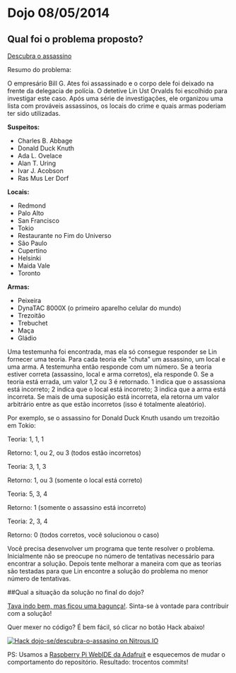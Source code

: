 Dojo 08/05/2014
=====

## Qual foi o problema proposto?

[Descubra o assassino](http://dojopuzzles.com/problemas/exibe/descubra-o-assassino/ "DojoPuzzles")

Resumo do problema: 

O empresário Bill G. Ates foi assassinado e o corpo dele foi deixado na frente da delegacia de polícia. O detetive Lin Ust Orvalds foi escolhido para investigar este caso. Após uma série de investigações, ele organizou uma lista com prováveis assassinos, os locais do crime e quais armas poderiam ter sido utilizadas.

**Suspeitos:**

 - Charles B. Abbage
 - Donald Duck Knuth
 - Ada L. Ovelace
 - Alan T. Uring
 - Ivar J. Acobson
 - Ras Mus Ler Dorf

**Locais:**

 - Redmond
 - Palo Alto
 - San Francisco
 - Tokio
 - Restaurante no Fim do Universo
 - São Paulo
 - Cupertino
 - Helsinki
 - Maida Vale
 - Toronto

**Armas:**

 - Peixeira
 - DynaTAC 8000X (o primeiro aparelho celular do mundo)
 - Trezoitão
 - Trebuchet
 - Maça
 - Gládio

Uma testemunha foi encontrada, mas ela só consegue responder se Lin fornecer uma teoria. Para cada teoria ele "chuta" um assassino, um local e uma arma. A testemunha então responde com um número. Se a teoria estiver correta (assassino, local e arma corretos), ela responde 0. Se a teoria está errada, um valor 1,2 ou 3 é retornado. 1 indica que o assassiona está incorreto; 2 indica que o local está incorreto; 3 indica que a arma está incorreta. Se mais de uma suposição está incorreta, ela retorna um valor arbitrário entre as que estão incorretos (isso é totalmente aleatório).

Por exemplo, se o assassino for Donald Duck Knuth usando um trezoitão em Tokio:

Teoria: 1, 1, 1

Retorno: 1, ou 2, ou 3 (todos estão incorretos) 

Teoria: 3, 1, 3

Retorno: 1, ou 3 (somente o local está correto)

Teoria: 5, 3, 4

Retorno: 1 (somente o assassino está incorreto)

Teoria: 2, 3, 4

Retorno: 0 (todos corretos, você solucionou o caso)

Você precisa desenvolver um programa que tente resolver o problema. Inicialmente não se preocupe no número de tentativas necessário para encontrar a solução. Depois tente melhorar a maneira com que as teorias são testadas para que Lin encontre a solução do problema no menor número de tentativas.

##Qual a situação da solução no final do dojo?

[Tava indo bem, mas ficou uma bagunça!](https://github.com/dojo-se/descubra-o-assasino). Sinta-se à vontade para contribuir com a solução!

Quer mexer no código? É bem fácil, só clicar no botão Hack abaixo!

[![Hack dojo-se/descubra-o-assasino on Nitrous.IO](https://d3o0mnbgv6k92a.cloudfront.net/assets/hack-l-v1-3cc067e71372f6045e1949af9d96095b.png)](https://www.nitrous.io/hack_button?source=embed&runtime=django&repo=dojo-se%2Fdescubra-o-assasino&file_to_open=README.md)

PS: Usamos a [Raspberry Pi WebIDE da Adafruit](https://learn.adafruit.com/webide/overview) e esquecemos de mudar o comportamento do repositório. Resultado: trocentos commits!

